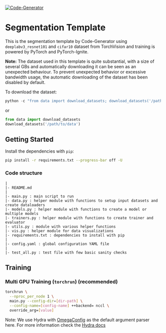 [![Code-Generator](https://badgen.net/badge/Template%20by/Code-Generator/ee4c2c?labelColor=eaa700)](https://github.com/pytorch-ignite/code-generator)

# Segmentation Template

This is the segmentation template by Code-Generator using `deeplabv3_resnet101` and `cifar10` dataset from TorchVision and training is powered by PyTorch and PyTorch-Ignite.

**Note:**
The dataset used in this template is quite substantial, with a size of several GBs and automatically downloading it can be seen as an unexpected behaviour. To prevent unexpected behavior or excessive bandwidth usage, the automatic downloading of the dataset has been disabled by default.

To download the dataset:

```python
python -c "from data import download_datasets; download_datasets('/path/to/data')"
```

or

```py
from data import download_datasets
download_datasets('/path/to/data')
```

## Getting Started

Install the dependencies with `pip`:

```sh
pip install -r requirements.txt --progress-bar off -U
```

### Code structure

```
|
|- README.md
|
|- main.py : main script to run
|- data.py : helper module with functions to setup input datasets and create dataloaders
|- models.py : helper module with functions to create a model or multiple models
|- trainers.py : helper module with functions to create trainer and evaluator
|- utils.py : module with various helper functions
|- vis.py : helper module for data visualizations
|- requirements.txt : dependencies to install with pip
|
|- config.yaml : global configuration YAML file
|
|- test_all.py : test file with few basic sanity checks
```

## Training

### Multi GPU Training (`torchrun`) (recommended)

```sh
torchrun \
  --nproc_per_node 1 \
  main.py --config-dir=[dir-path] \
  --config-name=[config-name] ++backend= nccl \
  override_arg=[value]
```

Note: We use Hydra with [OmegaConfig](https://omegaconf.readthedocs.io/en/2.3_branch/) as the default argument parser here. For more information check the [Hydra docs](https://hydra.cc)

